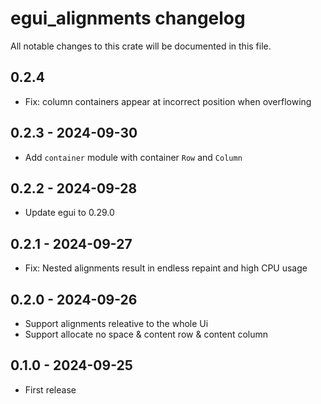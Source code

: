 # egui_alignments changelog

All notable changes to this crate will be documented in this file.

## 0.2.4

- Fix: column containers appear at incorrect position when overflowing

## 0.2.3 - 2024-09-30

- Add `container` module with container `Row` and `Column`

## 0.2.2 - 2024-09-28

- Update egui to 0.29.0

## 0.2.1 - 2024-09-27

- Fix: Nested alignments result in endless repaint and high CPU usage

## 0.2.0 - 2024-09-26

- Support alignments releative to the whole Ui
- Support allocate no space & content row & content column

## 0.1.0 - 2024-09-25

- First release